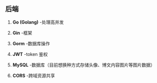 ## 后端

1. **Go (Golang)**
   -处理高并发
2. **Gin**
   -框架

3. **Gorm**
   -数据库操作

4. **JWT**
   -token 鉴权

5. **MySQL**
   -数据库（目前想换种方式存储头像、博文内容图片等图片数据）

6. **CORS**
   -跨域资源共享
